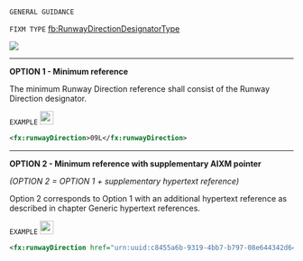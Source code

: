`GENERAL GUIDANCE`

`FIXM TYPE` [fb:RunwayDirectionDesignatorType](https://www.fixm.aero/releases/FIXM-4.2.0/doc/schema_documentation/Fixm_RunwayDirectionDesignatorType.html#Link1C)

<img src="https://github.com/hlepori/fixm_test/blob/master/media/RunwayDirectionDesignatorType.png">

***

**OPTION 1 - Minimum reference**

The minimum Runway Direction reference shall consist of the Runway
Direction designator.

`EXAMPLE` <img src="./media/ok.png" style="width:0.25in;height:0.25in" />

```xml
<fx:runwayDirection>09L</fx:runwayDirection>
```

***

**OPTION 2 - Minimum reference with supplementary AIXM pointer**

*(OPTION 2 = OPTION 1 + supplementary hypertext reference)*

Option 2 corresponds to Option 1 with an additional hypertext reference
as described in chapter Generic hypertext references.

`EXAMPLE` <img src="./media/ok.png" style="width:0.25in;height:0.25in" />

```xml
<fx:runwayDirection href="urn:uuid:c8455a6b-9319-4bb7-b797-08e644342d64">09L</fx:runwayDirection>
```